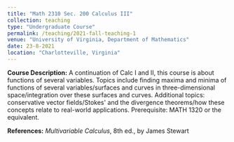 ```yaml
---
title: "Math 2310 Sec. 200 Calculus III"
collection: teaching
type: "Undergraduate Course"
permalink: /teaching/2021-fall-teaching-1
venue: "University of Virginia, Department of Mathematics"
date: 23-8-2021
location: "Charlotteville, Virginia"
---
```


**Course Description:** A continuation of Calc I and II, this course is about functions of several variables. Topics include finding maxima and minima of functions of several variables/surfaces and curves in three-dimensional space/integration over these surfaces and curves. Additional topics: conservative vector fields/Stokes' and the divergence theorems/how these concepts relate to real-world applications. Prerequisite: MATH 1320 or the equivalent.

**References:**  *Multivariable Calculus*, 8th ed., by James Stewart

<!--
Heading 1
======

Nonvanishing of Hecke *L*-functions <br><br>

**Link:** [https://www.math.tamu.edu/undergraduate/research/REU/](https://www.math.tamu.edu/undergraduate/research/REU/)

Heading 2
======

Heading 3
======
-->




